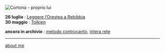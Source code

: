![](https://live.staticflickr.com/65535/52242840826_d2b058a12c.jpg "Cortona - proprio lui")  

**26 luglio** : [Leggere l’Orestea a Rebibbia](https://docs.google.com/document/d/1gUJ1HJ9AseuFecQ_CTNzu6HjrihQdxtAUjQ7g-ZI2vE/edit?usp=sharing)  
**30 maggio** : [Tolkien](https://cacioman.github.io/ingiro-w22y22-tolkien.html)

**ancora in archivio** : [metodo controcanto](https://cacioman.github.io/MetodoControcanto.html), [intera rete](https://cacioman.github.io/interarete.html)

---    
[about me](https://about.me/cacioman) 



